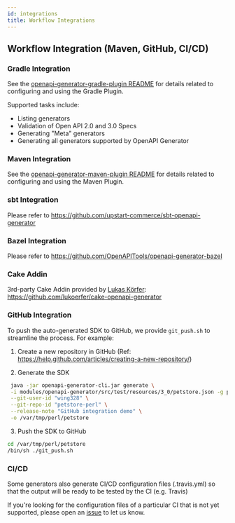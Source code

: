 ```yaml
---
id: integrations
title: Workflow Integrations
---
```

## Workflow Integration (Maven, GitHub, CI/CD)

### Gradle Integration

See the [openapi-generator-gradle-plugin README](https://github.com/OpenAPITools/openapi-generator/blob/master/modules/openapi-generator-gradle-plugin/README.adoc) for details related to configuring and using the Gradle Plugin.

Supported tasks include:

* Listing generators
* Validation of Open API 2.0 and 3.0 Specs
* Generating "Meta" generators
* Generating all generators supported by OpenAPI Generator

### Maven Integration

See the [openapi-generator-maven-plugin README](https://github.com/OpenAPITools/openapi-generator/blob/master/modules/openapi-generator-maven-plugin/README.md) for details related to configuring and using the Maven Plugin.

### sbt Integration

Please refer to https://github.com/upstart-commerce/sbt-openapi-generator

### Bazel Integration

Please refer to https://github.com/OpenAPITools/openapi-generator-bazel

### Cake Addin

3rd-party Cake Addin provided by [Lukas Körfer](https://github.com/lukoerfer): https://github.com/lukoerfer/cake-openapi-generator

### GitHub Integration

To push the auto-generated SDK to GitHub, we provide `git_push.sh` to streamline the process. For example:

 1) Create a new repository in GitHub (Ref: https://help.github.com/articles/creating-a-new-repository/)

 2) Generate the SDK
```sh
 java -jar openapi-generator-cli.jar generate \
 -i modules/openapi-generator/src/test/resources/3_0/petstore.json -g perl \
 --git-user-id "wing328" \
 --git-repo-id "petstore-perl" \
 --release-note "GitHub integration demo" \
 -o /var/tmp/perl/petstore
```
 3) Push the SDK to GitHub
```sh
cd /var/tmp/perl/petstore
/bin/sh ./git_push.sh
```
### CI/CD

Some generators also generate CI/CD configuration files (.travis.yml) so that the output will be ready to be tested by the CI (e.g. Travis)

If you're looking for the configuration files of a particular CI that is not yet supported, please open an [issue](https://github.com/openapitools/openapi-generator/issues/new) to let us know.
